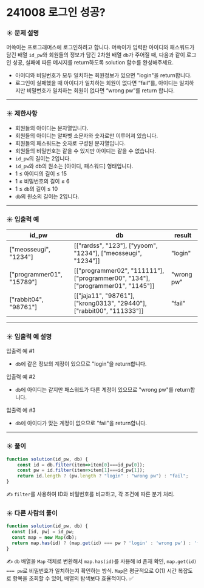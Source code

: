 # 241008 로그인 성공?

### ☀️ 문제 설명

머쓱이는 프로그래머스에 로그인하려고 합니다. 머쓱이가 입력한 아이디와 패스워드가 담긴 배열 `id_pw`와 회원들의 정보가 담긴 2차원 배열 `db`가 주어질 때, 다음과 같이 로그인 성공, 실패에 따른 메시지를 return하도록 solution 함수를 완성해주세요.

- 아이디와 비밀번호가 모두 일치하는 회원정보가 있으면 "login"을 return합니다.
- 로그인이 실패했을 때 아이디가 일치하는 회원이 없다면 “fail”를, 아이디는 일치하지만 비밀번호가 일치하는 회원이 없다면 “wrong pw”를 return 합니다.

---

### ☀️ **제한사항**

- 회원들의 아이디는 문자열입니다.
- 회원들의 아이디는 알파벳 소문자와 숫자로만 이루어져 있습니다.
- 회원들의 패스워드는 숫자로 구성된 문자열입니다.
- 회원들의 비밀번호는 같을 수 있지만 아이디는 같을 수 없습니다.
- `id_pw`의 길이는 2입니다.
- `id_pw`와 db의 원소는 [아이디, 패스워드] 형태입니다.
- 1 ≤ 아이디의 길이 ≤ 15
- 1 ≤ 비밀번호의 길이 ≤ 6
- 1 ≤ `db`의 길이 ≤ 10
- `db`의 원소의 길이는 2입니다.

---

### ☀️ **입출력 예**

| id_pw | db | result |
| --- | --- | --- |
| ["meosseugi", "1234"] | [["rardss", "123"], ["yyoom", "1234"], ["meosseugi", "1234"]] | "login" |
| ["programmer01", "15789"] | [["programmer02", "111111"], ["programmer00", "134"], ["programmer01", "1145"]] | "wrong pw" |
| ["rabbit04", "98761"] | [["jaja11", "98761"], ["krong0313", "29440"], ["rabbit00", "111333"]] | "fail" |

---

### ☀️ **입출력 예 설명**

입출력 예 #1

- `db`에 같은 정보의 계정이 있으므로 "login"을 return합니다.

입출력 예 #2

- `db`에 아이디는 같지만 패스워드가 다른 계정이 있으므로 "wrong pw"를 return합니다.

입출력 예 #3

- `db`에 아이디가 맞는 계정이 없으므로 "fail"을 return합니다.

---

### ☀️ 풀이

```jsx
function solution(id_pw, db) {
    const id = db.filter(item=>item[0]===id_pw[0]);
    const pw = id.filter(item=>item[1]===id_pw[1]);
    return id.length ? (pw.length ? "login" : "wrong pw") : "fail";
}
```

✍️ `filter`를 사용하여 ID와 비밀번호를 비교하고, 각 조건에 따른 분기 처리.

### ☀️ 다른 사람의 풀이

```jsx
function solution(id_pw, db) {
  const [id, pw] = id_pw;
  const map = new Map(db);
  return map.has(id) ? (map.get(id) === pw ? 'login' : 'wrong pw') : 'fail';
}
```

✍️ `db` 배열을 `Map` 객체로 변환해서 `map.has(id)`를 사용해 id 존재 확인, `map.get(id) === pw`로 비밀번호가 일치하는지 확인하는 방식. `Map`은 평균적으로 O(1) 시간 복잡도로 항목을 조회할 수 있어, 배열의 탐색보다 효율적이다. ✅
